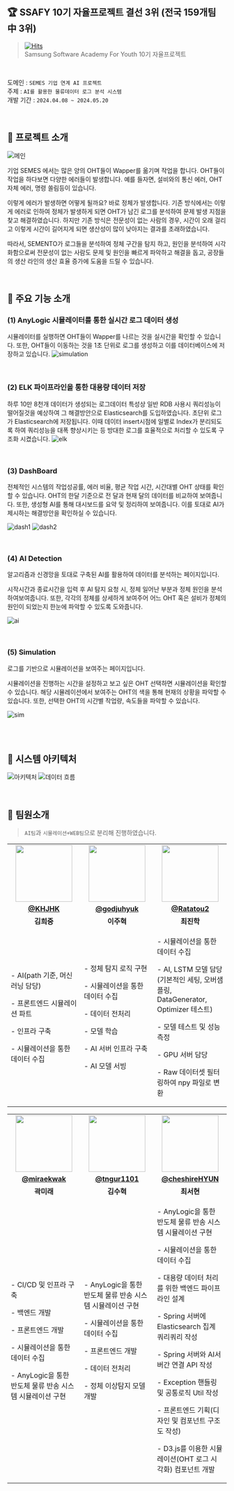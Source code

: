 ## :trophy: SSAFY 10기 자율프로젝트 결선 3위 (전국 159개팀 中 3위)

> [![Hits](https://hits.seeyoufarm.com/api/count/incr/badge.svg?url=https%3A%2F%2Fgithub.com%2Fgjbae1212%2Fhttps%3A%2F%2Fgithub.com%2FDofarming%2FSEMENTOhit-counter&count_bg=%23468FDD&title_bg=%23555555&icon=github.svg&icon_color=%23FFFFFF&title=SEMENTO&edge_flat=false)](https://hits.seeyoufarm.com)  </br>
Samsung Software Academy For Youth 10기 자율프로젝트

 </br>
 
도메인 : `SEMES 기업 연계 AI 프로젝트` </br>
주제 : `AI를 활용한 물류데이터 로그 분석 시스템` </br>
개발 기간 : `2024.04.08 ~ 2024.05.20`

</br>

## :small_blue_diamond: 프로젝트 소개

![메인](https://github.com/user-attachments/assets/74671ba3-963f-48e0-a4c8-3c2eecd35fc0)

기업 SEMES 에서는 많은 양의 OHT들이 Wapper를 옮기며 작업을 합니다. 
OHT들이 작업을 하다보면 다양한 에러들이 발생합니다. 예를 들자면, 설비와의 통신 에러, OHT 자체 에러, 명령 쏠림등이 있습니다. 

이렇게 에러가 발생하면 어떻게 될까요? 바로 정체가 발생합니다. 기존 방식에서는 이렇게 에러로 인하여 정체가 발생하게 되면 OHT가 남긴 로그를 분석하여 문제 발생 지점을 찾고 해결하였습니다. 
하지만 기존 방식은 전문성이 없는 사람의 경우, 시간이 오래 걸리고 이렇게 시간이 길어지게 되면 생산성이 많이 낮아지는 결과를 초래하였습니다. 

따라서, SEMENTO가 로그들을 분석하여 정체 구간을 탐지 하고, 원인을 분석하여 시각화함으로써 전문성이 없는 사람도 문제 및 원인을 빠르게 파악하고 해결을 돕고, 공장들의 생산 라인의 생산 효율 증가에 도움을 드릴 수 있습니다.

</br>

## :small_blue_diamond: 주요 기능 소개
### (1) AnyLogic 시뮬레이터를 통한 실시간 로그 데이터 생성
시뮬레이터를 실행하면 OHT들이 Wapper를 나르는 것을 실시간을 확인할 수 있습니다. 또한, OHT들이 이동하는 것을 1초 단위로 로그를 생성하고 이를 데이터베이스에 저장하고 있습니다.
![simulation](https://github.com/user-attachments/assets/7e451530-6b3e-4a53-a928-ce84fb1ce722)


</br>

### (2) ELK 파이프라인을 통한 대용량 데이터 저장
하루 10만 8천개 데이터가 생성되는 로그데이터 특성상 일반 RDB 사용시 쿼리성능이 떨어질것을 예상하여 그 해결방안으로 Elasticsearch를 도입하였습니다. 초단위 로그가 Elasticsearch에 저장됩니다.
이때 데이터 insert시점에 일별로 Index가 분리되도록 하여 쿼리성능을 대폭 향상시키는 등 방대한 로그를 효율적으로 처리할 수 있도록 구조화 시켰습니다.
![elk](https://github.com/user-attachments/assets/1bb3b28a-118a-4fe0-ac42-af680b193ad3)


</br>


### (3) DashBoard
전체적인 시스템의 작업성공률, 에러 비율, 평균 작업 시간, 시간대별 OHT 상태를 확인할 수 있습니다.
OHT의 한달 기준으로 전 달과 현재 달의 데이터를 비교하여 보여줍니다.
또한, 생성형 AI를 통해 대시보드를 요약 및 정리하여 보여줍니다. 이를 토대로 AI가 제시하는 해결방안을 확인하실 수 있습니다.

![dash1](https://github.com/user-attachments/assets/b9742502-28f5-4da2-bc1a-1c165011c83b)
![dash2](https://github.com/user-attachments/assets/0abf7fce-9bb4-48fc-8d2a-7cfc4d29587d)


</br>

### (4) AI Detection
알고리즘과 신경망을 토대로 구축된 AI를 활용하여 데이터를 분석하는 페이지입니다.

시작시간과 종료시간을 입력 후 AI 탐지 요청 시, 정체 일어난 부분과 정체 원인을 분석하여보여줍니다. 또한, 각각의 정체를 상세하게 보여주어 어느 OHT 혹은 설비가 정체의 원인이 되었는지 한눈에 파악할 수 있도록 도와줍니다.

![ai](https://github.com/user-attachments/assets/35b645d0-c844-419e-b004-58cfdfb80dd7)

</br>

### (5) Simulation
로그를 기반으로 시뮬레이션을 보여주는 페이지입니다.

시뮬레이션을 진행하는 시간을 설정하고 보고 싶은 OHT 선택하면 시뮬레이션을 확인할 수 있습니다. 해당 시뮬레이션에서 보여주는 OHT의 색을 통해 현재의 상황을 파악할 수 있습니다. 또한, 선택한 OHT의 시간별 작업량, 속도들을 파악할 수 있습니다.

![sim](https://github.com/user-attachments/assets/adeee4a4-b6c9-485a-83b3-204c0fb9e213)

</br>
</br>


## :small_blue_diamond: 시스템 아키텍처
![아키텍처](https://github.com/user-attachments/assets/ba308729-27a5-4161-9103-f6d0d08fd2fd)
![데이터 흐름](https://github.com/user-attachments/assets/571c0379-d661-4a5b-9d8f-471593769772)


</br>

## :small_blue_diamond: 팀원소개
> `AI팀`과 `시뮬레이션+WEB팀`으로 분리해 진행하였습니다.
<table>
  <tr>
    <td align="center" width="33%"><img src="https://avatars.githubusercontent.com/u/86724344?v=4" width="130px;" alt=""></td>
    <td align="center" width="33%"><img src="https://avatars.githubusercontent.com/u/59328108?v=4" width="130px;" alt=""></td>
    <td align="center" width="33%"><img src="https://avatars.githubusercontent.com/u/61686603?v=4" width="130px;" alt=""></td>
  </tr>
  <tr>
    <td align="center" width="33%"><a href="https://github.com/KHJHK"><b>@KHJHK</b></a></td>
    <td align="center" width="33%"><a href="https://github.com/godjuhyuk"><b>@godjuhyuk</b></a></td>
    <td align="center" width="33%"><a href="https://github.com/Ratatou2"><b>@Ratatou2</b></a></td>
  </tr>
  <tr>
    <td align="center" width="33%"><b>김희중</b></td>
    <td align="center" width="33%"><b>이주혁</b></td>
    <td align="center" width="33%"><b>최진학</b></td>
  </tr>
  <tr>
    <td align="left" width="33%">
      <p>- AI(path 기준, 머신러닝 담당)</p>
      <p>- 프론트엔드 시뮬레이션 파트</p>
      <p>- 인프라 구축</p>
      <p>- 시뮬레이션을 통한 데이터 수집</p>
    </td>
    <td align="left" width="33%">
      <p>- 정체 탐지 로직 구현</p>
      <p>- 시뮬레이션을 통한 데이터 수집</p>
      <p>- 데이터 전처리</p>
      <p>- 모델 학습</p>
      <p>- AI 서버 인프라 구축</p>
      <p>- AI 모델 서빙</p>
    </td>
    <td align="left" width="33%">
      <p>- 시뮬레이션을 통한 데이터 수집</p>
      <p>- AI, LSTM 모델 담당 (기본적인 세팅, 오버샘플링, DataGenerator, Optimizer 테스트)</p>
      <p>- 모델 테스트 및 성능 측정</p>
      <p>- GPU 서버 담당</p>
      <p>- Raw 데이터셋 필터링하여 npy 파일로 변환</p>
    </td>
  </tr>
</table>
<table>
  <tr>
    <td align="center" width="33%"><img src="https://avatars.githubusercontent.com/u/62375220?v=4" width="130px;" alt=""></td>
    <td align="center" width="33%"><img src="https://avatars.githubusercontent.com/u/39721753?v=4" width="130px;" alt=""></td>
    <td align="center" width="33%"><img src="https://avatars.githubusercontent.com/u/89832538?v=4" width="130px;" alt=""></td>
  </tr>
  <tr>
    <td align="center" width="33%"><a href="https://github.com/miraekwak"><b>@miraekwak</b></a></td>
    <td align="center" width="33%"><a href="https://github.com/tngur1101"><b>@tngur1101</b></a></td>
    <td align="center" width="33%"><a href="https://github.com/cheshireHYUN"><b>@cheshireHYUN</b></a></td>
  </tr>
  <tr>
    <td align="center" width="33%"><b>곽미래</b></td>
    <td align="center" width="33%"><b>김수혁</b></td>
    <td align="center" width="33%"><b>최서현</b></td>
  </tr>
  <tr>
    <td align="left" width="33%">
      <p>- CI/CD 및 인프라 구축</p>
      <p>- 백엔드 개발</p>
      <p>- 프론트엔드 개발</p>
      <p>- 시뮬레이션을 통한 데이터 수집</p>
      <p>- AnyLogic을 통한 반도체 물류 반송 시스템 시뮬레이션 구현</p>
    </td>
    <td align="left" width="33%">
      <p>- AnyLogic을 통한 반도체 물류 반송 시스템 시뮬레이션 구현</p>
      <p>- 시뮬레이션을 통한 데이터 수집</p>
      <p>- 프론트엔드 개발</p>
      <p>- 데이터 전처리</p>
      <p>- 정체 이상탐지 모델 개발</p>
    </td>
    <td align="left" width="33%">
      <p>- AnyLogic을 통한 반도체 물류 반송 시스템 시뮬레이션 구현</p>
      <p>- 시뮬레이션을 통한 데이터 수집</p>
      <p>- 대용량 데이터 처리를 위한 백엔드 파이프라인 설계</p>
      <p>- Spring 서버에 Elasticsearch 집계 쿼리쿼리 작성</p>
      <p>- Spring 서버와 AI서버간 연결 API 작성</p>
      <p>- Exception 핸들링 및 공통로직 Util 작성</p>
      <p>- 프론트엔드 기획(디자인 및 컴포넌트 구조도 작성)</p>
      <p>- D3.js를 이용한 시뮬레이션(OHT 로그 시각화) 컴포넌트 개발</p>
    </td>
  </tr>
</table>

